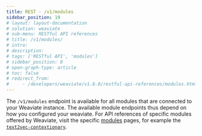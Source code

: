 ```yaml
---
title: REST - /v1/modules
sidebar_position: 19
# layout: layout-documentation
# solution: weaviate
# sub-menu: RESTful API references
# title: /v1/modules/
# intro: 
# description: 
# tags: ['RESTful API', 'modules']
# sidebar_position: 8
# open-graph-type: article
# toc: false
# redirect_from:
#     - /developers/weaviate/v1.8.0/restful-api-references/modules.html
---
```


The `/v1/modules` endpoint is available for all modules that are connected to your Weaviate instance. The available module endpoints thus depend on how you configured your weaviate. For API references of specific modules offered by Weaviate, visit the specific [modules](../modules/index.html) pages, for example the [`text2vec-contextionary`](../modules/text2vec-contextionary.html#module-endpoints-api-reference).
